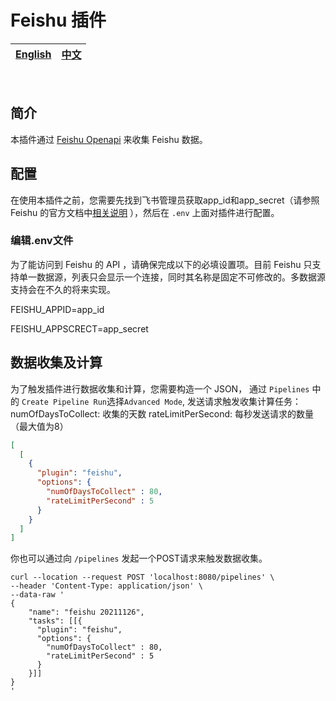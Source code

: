 # Feishu 插件

<div align="center">

| [English](README.md) | [中文](README-zh-CN.md) |
| --- | --- |

</div>

<br>

## 简介

本插件通过 [Feishu Openapi](https://open.feishu.cn/document/home/user-identity-introduction/introduction) 来收集 Feishu 数据。

## 配置

在使用本插件之前，您需要先找到飞书管理员获取app_id和app_secret（请参照 Feishu 的官方文档中[相关说明](https://open.feishu.cn/document/ukTMukTMukTM/ukDNz4SO0MjL5QzM/auth-v3/auth/tenant_access_token_internal)
），然后在 `.env` 上面对插件进行配置。

### 编辑.env文件

为了能访问到 Feishu 的 API ，请确保完成以下的必填设置项。目前 Feishu 只支持单一数据源，列表只会显示一个连接，同时其名称是固定不可修改的。多数据源支持会在不久的将来实现。

FEISHU_APPID=app_id

FEISHU_APPSCRECT=app_secret

## 数据收集及计算

为了触发插件进行数据收集和计算，您需要构造一个 JSON， 通过 `Pipelines` 中的 `Create Pipeline Run`选择`Advanced Mode`, 发送请求触发收集计算任务：
numOfDaysToCollect: 收集的天数
rateLimitPerSecond: 每秒发送请求的数量（最大值为8）

```json
[
  [
    {
      "plugin": "feishu",
      "options": {
        "numOfDaysToCollect" : 80,
        "rateLimitPerSecond" : 5
      }
    }
  ]
]
```

你也可以通过向 `/pipelines` 发起一个POST请求来触发数据收集。
```
curl --location --request POST 'localhost:8080/pipelines' \
--header 'Content-Type: application/json' \
--data-raw '
{
    "name": "feishu 20211126",
    "tasks": [[{
      "plugin": "feishu",
      "options": {
        "numOfDaysToCollect" : 80,
        "rateLimitPerSecond" : 5
      }
    }]]
}
'
```